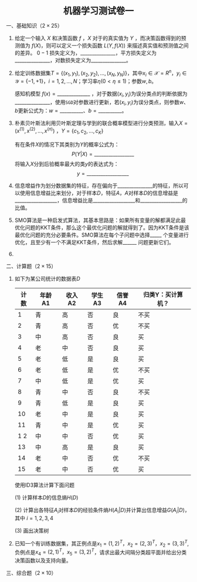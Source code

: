 <div align="center" style="font-size: 24px; font-weight: bold">机器学习测试卷一</div>

一、基础知识（$2 \times 25$）

1. 给定一个输入 $X$ 和决策函数 $f$ ，$X$ 对于的真实值为 $Y$ ，而决策函数得到的预测值为 $f(X)$，则可以定义一个损失函数 $L(Y, f(X))$ 来描述真实值和预测值之间的差异。 $0-1$ 损失定义为，$\_\_\_\_\_\_\_\_\_\_\_\_\_\_\_$，平方损失定义为$\_\_\_\_\_\_\_\_\_\_\_\_\_\_\_$，对数损失定义为$\_\_\_\_\_\_\_\_\_\_\_\_\_\_\_$。

2. 给定训练数据集$T=\{(x_1,y_1),(x_2,y_2),\ldots,(x_N,y_N)\}$，其中$x_i \in \mathcal{X} = R^n$，$y_i \in \mathcal{Y} = \{-1, +1\}$，$i=1,2,\ldots,N$；学习率$\eta (0 < \eta \leqslant 1)$；参数$w, b$。

   感知机模型 $f(x)= \_\_\_\_\_\_\_\_\_\_\_\_\_\_$  ，对于数据$(x_i,y_i)$为误分类点的判断依据为$\_\_\_\_\_\_\_\_\_\_\_\_\_\_\_$，使用`SGD`对参数进行更新，若$(x_i,y_i)$为误分类点，则参数$w、b$更新公式为：$w = \_\_\_\_\_\_\_\_\_\_、b = \_\_\_\_\_\_\_\_\_\_$。

3. 朴素贝叶斯法利用贝叶斯定理与学到的联合概率模型进行分类预测，输入$X = (x^{(1)}, x^{(2)}, ..., x^{(n)})$ ，$Y = \{c_1, c_2, ..., c_K\}$

   有在条件$X$的情况下其类别为$Y$的概率公式为：
   $$
   P(Y|X) = \_\_\_\_\_\_\_\_\_\_\_\_\_\_\_\_\_
   $$
   将输入$X$分到后验概率最大的类$y$的表达式为：
   $$
   y = \_\_\_\_\_\_\_\_\_\_\_\_\_\_\_\_\_\_
   $$
   
4. 信息增益作为划分数据集的特征，存在偏向于$\_\_\_\_\_\_\_\_\_\_\_\_\_\_\_$的特征，所以可以使用信息增益比来划分，对于样本$D$，特征$A$，$A$对样本$D$的信息增益是$\_\_\_\_\_\_\_\_\_\_\_\_\_\_\_\_\_\_$，信息增益比是$\_\_\_\_\_\_\_\_\_\_\_\_\_\_\_\_\_\_$和$\_\_\_\_\_\_\_\_\_\_\_\_\_\_\_\_\_\_$的比值。

5. SMO算法是一种启发式算法，其基本思路是：如果所有变量的解都满足此最优化问题的KKT条件，那么这个最优化问题的解就得到了。因为KKT条件是该最优化问题的充分必要条件。SMO算法在每个子问题中选择$\_\_\_\_\_$ 个变量进行优化，且至少有一个不满足KKT条件，然后求解$\_\_\_\_\_\_$ 问题更新它们。

6. 





二、计算题（$2 \times 15$）

1. 如下为某公司统计的数据表$D$

   | 计数 | 年龄 A1 | 收入A2 | 学生A3 | 信誉A4 | 归类Y：买计算机？ |
   | ---- | ------- | ------ | ------ | ------ | ----------------- |
   | 1    | 青      | 高     | 否     | 良     | 不买              |
   | 2    | 青      | 高     | 否     | 优     | 不买              |
   | 3    | 中      | 高     | 否     | 良     | 买                |
   | 4    | 老      | 中     | 否     | 良     | 买                |
   | 5    | 老      | 低     | 是     | 良     | 买                |
   | 6    | 老      | 低     | 是     | 优     | 不买              |
   | 7    | 中      | 低     | 是     | 优     | 买                |
   | 8    | 青      | 中     | 否     | 良     | 不买              |
   | 9    | 青      | 低     | 是     | 良     | 买                |
   | 10   | 老      | 中     | 是     | 良     | 买                |
   | 11   | 青      | 中     | 是     | 优     | 买                |
   | 1 2  | 中      | 中     | 否     | 优     | 买                |
   | 13   | 中      | 高     | 是     | 良     | 买                |
   | 14   | 老      | 中     | 否     | 优     | 不买              |
   | 15   | 老      | 中     | 否     | 优     | 买                |

   使用ID3算法计算下面问题

   $(1)$ 计算样本$D$的信息熵$H(D)$

   $(2)$ 计算出各特征$A_i$对样本$D$的经验条件熵$H(A_i|D)$并计算出信息增益$G(A_i|D)$，其中 $i = 1,2,3,4$

   $(3)$ 画出决策树





















2. 已知一个有训练数据集，其正例点是$x_1=(1,2)^T，x_2=(2,3)^T，x_2=(3,3)^T$,负例点是$x_4=(2,1)^T，x_5=(3, 2)^T$，请求出最大间隔分类超平面并给出分类决策函数以及支持向量。



















三、综合题（$2 \times 10$）



